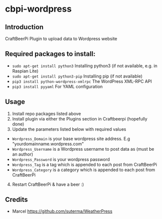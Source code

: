 # cbpi-wordpress
## Introduction
CraftBeerPi Plugin to upload data to Wordpress website

## Required packages to install:
- `sudo apt-get install python3` Installing python3 (if not available, e.g. in Raspian Lite)
- `sudo apt-get install python3-pip` Installing pip (if not available)
- `pip3 install python-wordpress-xmlrpc` The WordPress XML-RPC API
- `pip3 install pyyaml` For YAML configuration

## Usage
1. Install repo packages listed above
2. Install plugin via either the Plugins section in Craftbeerpi (hopefully done)
3. Update the parameters listed below with required values
- `Wordpress_Domain` is your base wordpress site address. E.g "yourdomainname.wordpress.com"
- `Wordpress_Username` is a Wordpress username to post data as  (must be an author)
- `Wordpress_Password` is your wordpress password
- `Wordpress_Tag` is a tag which is appended to each post from CraftBeerPi
- `Wordpress_Category` is a category which is appended to each post from CraftBeerPi
4. Restart CraftBeerPi & have a beer :)

## Credits
- Marcel https://github.com/suterma/WeatherPress

